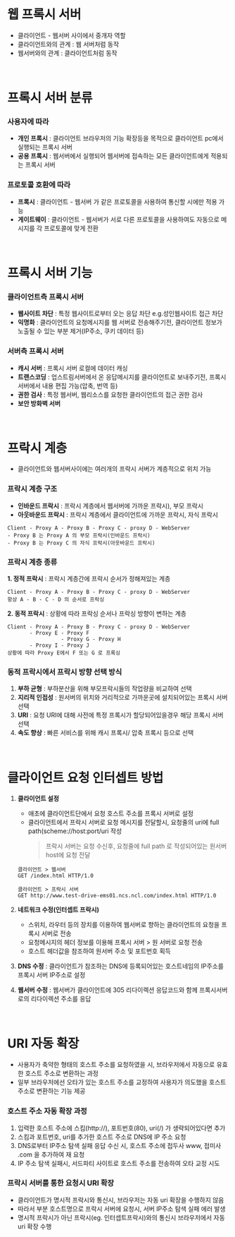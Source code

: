 # 웹 프록시 서버
* 클라이언트 - 웹서버 사이에서 중개자 역할
* 클라이언트와의 관계 : 웹 서버처럼 동작
* 웹서버와의 관계 : 클라이언트처럼 동작

<br>

# 프록시 서버 분류
### 사용자에 따라
* **개인 프록시** : 클라이언트 브라우저의 기능 확장등을 목적으로 클라이언트 pc에서 실행되는 프록시 서버
* **공용 프록시** : 웹서버에서 실행되어 웹서버에 접속하는 모든 클라이언트에게 적용되는 프록시 서버
### 프로토콜 호환에 따라
* **프록시** : 클라이언트 - 웹서버 가 같은 프로토콜을 사용하여 통신할 시에만 적용 가능
* **게이트웨이** : 클라이언트 - 웹서버가 서로 다른 프로토콜을 사용하여도 자동으로 메시지를 각 프로토콜에 맞게 전환

<br>

# 프록시 서버 기능
### 클라이언트측 프록시 서버
* **웹사이트 차단** : 특정 웹사이트로부터 오는 응답 차단 e.g.성인웹사이트 접근 차단
* **익명화** : 클라이언트의 요청메시지를 웹 서버로 전송해주기전, 클라이언트 정보가 노출될 수 있는 부분 제거(IP주소, 쿠키 데이터 등)

### 서버측 프록시 서버
* **캐시 서버** : 프록시 서버 로컬에 데이터 캐싱
* **트랜스코딩** : 업스트림서버에서 온 응답메시지를 클라이언트로 보내주기전, 프록시서버에서 내용 편집 가능(압축, 번역 등)
* **권한 검사** : 특정 웹서버, 웹리소스를 요청한 클라이언트의 접근 권한 검사
* **보안 방화벽 서버**

<br>

# 프락시 계층
* 클라이언트와 웹서버사이에는 여러개의 프락시 서버가 계층적으로 위치 가능
### 프락시 계층 구조
* **인바운드 프락시** : 프락시 계층에서 웹서버에 가까운 프락시), 부모 프락시
* **아웃바운드 프락시** : 프락시 계층에서 클라이언트에 가까운 프락시, 자식 프락시
```
Client - Proxy A - Proxy B - Proxy C - proxy D - WebServer
- Proxy B 는 Proxy A 의 부모 프락시(인바운드 프락시)
- Proxy B 는 Proxy C 의 자식 프락시(아웃바운드 프락시)
```

### 프락시 계층 종류
**1. 정적 프락시** : 프락시 계층간에 프락시 순서가 정해져있는 계층
```
Client - Proxy A - Proxy B - Proxy C - proxy D - WebServer
항상 A - B - C - D 의 순서로 프락싱
```
**2. 동적 프락시** : 상황에 따라 프락싱 순서나 프락싱 방향이 변하는 계층
```
Client - Proxy A - Proxy B - Proxy C - proxy D - WebServer
       - Proxy E - Proxy F
                 - Proxy G - Proxy H
       - Proxy I - Proxy J
상황에 따라 Proxy E에서 F 또는 G 로 프록싱
```

### 동적 프락시에서 프락시 방향 선택 방식
1. **부하 균형** : 부하분산을 위해 부모프락시들의 작업량을 비교하여 선택
2. **지리적 인접성** : 원서버의 위치와 거리적으로 가까운곳에 설치되어있는 프록시 서버 선택
3. **URI** : 요청 URI에 대해 사전에 특정 프록시가 할당되어있을경우 해당 프록시 서버 선택
4. **속도 향상** : 빠른 서비스를 위해 캐시 프록시/ 압축 프록시 등으로 선택

<br>

# 클라이언트 요청 인터셉트 방법
1. **클라이언트 설정**
	* 애초에 클라이언트단에서 요청 호스트 주소를 프록시 서버로 설정
	* 클라이언트에서 프락시 서버로 요청 메시지를 전달할시, 요청줄의 uri에 full path(scheme://host:port/uri 작성
		> 프락시 서버는 요청 수신후, 요청줄에 full path 로 작성되어있는 원서버 host에 요청 전달
	```
	클라이언트 > 웹서버
	GET /index.html HTTP/1.0
	
	클라이언트 > 프락시 서버
	GET http://www.test-drive-ems01.ncs.ncl.com/index.html HTTP/1.0
	```
	
2. **네트워크 수정(인터셉트 프락시)**
	* 스위치, 라우터 등의 장치를 이용하여 웹서버로 향하는 클라이언트의 요청을 프록시 서버로 전송
	* 요청메시지의 헤더 정보를 이용해 프록시 서버 > 원 서버로 요청 전송 
	* 호스트 헤더값을 참조하여 원서버 주소 및 포트번호 획득
3. **DNS 수정** : 클라이언트가 참조하는 DNS에 등록되어있는 호스트네임의 IP주소를 프록시 서버 IP주소로 설정
4. **웹서버 수정** : 웹서버가 클라이언트에 305 리다이렉션 응답코드와 함께 프록시서버로의 리다이렉션 주소를 응답

<br>

# URI 자동 확장
* 사용자가 축약한 형태의 호스트 주소를 요청하였을 시, 브라우저에서 자동으로 유효한 호스트 주소로 변환하는 과정
* 일부 브라우저에선 오타가 있는 호스트 주소를 교정하여 사용자가 의도했을 호스트 주소로 변환하는 기능 제공
### 호스트 주소 자동 확장 과정
1. 입력한 호스트 주소에 스킴(http://), 포트번호(80), uri(/) 가 생략되어있다면 추가
2. 스킴과 포트번호, uri를 추가한 호스트 주소로 DNS에 IP 주소 요청
3. DNS로부터 IP주소 탐색 실패 응답 수신 시, 호스트 주소에 접두사 www, 접미사 .com 을 추가하여 재 요청
4. IP 주소 탐색 실패시, 서드파티 사이트로 호스트 주소를 전송하여 오타 교정 시도

### 프락시 서버를 통한 요청시 URI 확장
* 클라이언트가 명시적 프락시와 통신시, 브라우저는 자동 uri 확장을 수행하지 않음
* 따라서 부분 호스트명으로 프락시 서버에 요청시, 서버 IP주소 탐색 실패 에러 발생
* 명시적 프락시가 아닌 프락시(eg. 인터셉트프락시)와의 통신시 브라우저에서 자동 uri 확장 수행